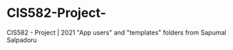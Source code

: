 # CIS582-Project-
CIS582 - Project | 2021
"App users" and "templates" folders from Sapumal Salpadoru 
